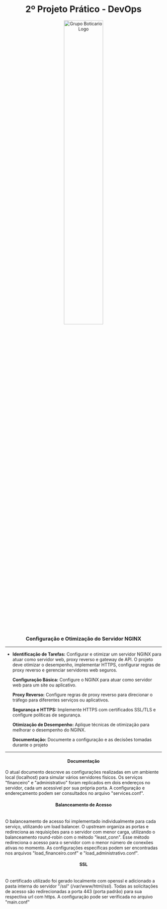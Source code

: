 <div  align="center">
<h1> 2º Projeto Prático - DevOps </h1>
<img src="https://cdn2.gnarususercontent.com.br/1/901407/4f1c6bc4-e335-4aec-b534-8b49ac3df6f2.jpg" alt="Grupo Boticario Logo"  width="50%"/>
<h3>Configuração e Otimização do Servidor NGINX</h3>
</div>

--- 

* **Identificação de Tarefas:** Configurar e otimizar um servidor NGINX para atuar como servidor web, proxy reverso e gateway de API. O projeto deve otimizar o desempenho, implementar HTTPS, configurar regras de proxy reverso e gerenciar servidores web seguros.

    **Configuração Básica:** Configure o NGINX para atuar como servidor web para um site ou aplicativo.<br>

    **Proxy Reverso:** Configure regras de proxy reverso para direcionar o tráfego para diferentes serviços ou aplicativos.<br>

    **Segurança e HTTPS:** Implemente HTTPS com certificados SSL/TLS e configure políticas de segurança.<br>

    **Otimização de Desempenho:** Aplique técnicas de otimização para melhorar o desempenho do NGINX.<br>

    **Documentação:** Documente a configuração e as decisões tomadas durante o projeto<br>

---
<h4 align="center">Documentação</h4>

O atual documento descreve as configurações realizadas em um ambiente local (localhost) para simular vários servidores físicos. Os serviços "financeiro" e "administrativo" foram replicados em dois endereços no servidor, cada um acessível por sua própria porta. A configuração e endereçamento podem ser consultados no arquivo "services.conf".

<h4 align="center">Balanceamento de Acesso</h4></br>
O balanceamento de acesso foi implementado individualmente para cada serviço, utilizando um load balancer. O upstream organiza as portas e redireciona as requisições para o servidor com menor carga, utilizando o balanceamento round-robin com o método "least_conn". Esse método redireciona o acesso para o servidor com o menor número de conexões ativas no momento. As configurações específicas podem ser encontradas nos arquivos "load_financeiro.conf" e "load_administrativo.conf".

<h4 align="center">SSL</h4></br>
O certificado utilizado foi gerado localmente com openssl e adicionado a pasta interna do servidor "/ssl" (/var/www/html/ssl). Todas as solicitações de acesso são redirecionadas a porta 443 (porta padrão) para sua respectiva url com https. A configuração pode ser verificada no arquivo "main.conf"